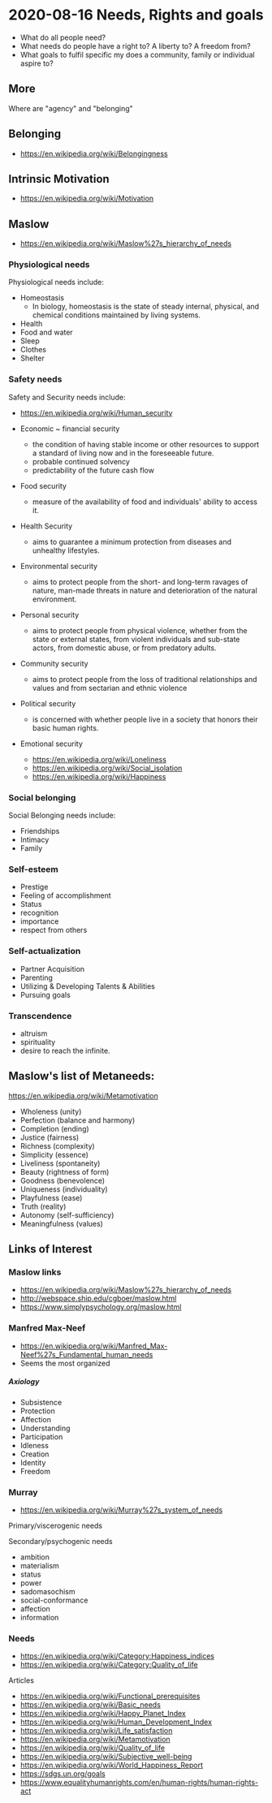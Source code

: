 # 2020-08-16 Needs, Rights and goals

* What do all people need?
* What needs do people have a right to? A liberty to? A freedom from?
* What goals to fulfil specific my does a community, family or individual aspire to?

## More

Where are "agency" and "belonging"

## Belonging

* https://en.wikipedia.org/wiki/Belongingness

## Intrinsic Motivation

* https://en.wikipedia.org/wiki/Motivation

## Maslow

* https://en.wikipedia.org/wiki/Maslow%27s_hierarchy_of_needs

### Physiological needs

Physiological needs include:

* Homeostasis
	* In biology, homeostasis is the state of steady internal, physical, and chemical conditions maintained by living systems.
* Health
* Food and water
* Sleep
* Clothes
* Shelter

### Safety needs

Safety and Security needs include:

* https://en.wikipedia.org/wiki/Human_security

* Economic ~ financial security
	* the condition of having stable income or other resources to support a standard of living now and in the foreseeable future.
	* probable continued solvency
	* predictability of the future cash flow
* Food security
	* measure of the availability of food and individuals' ability to access it.
* Health Security
	* aims to guarantee a minimum protection from diseases and unhealthy lifestyles.
* Environmental security
	* aims to protect people from the short- and long-term ravages of nature, man-made threats in nature and deterioration of the natural environment.
* Personal security
	* aims to protect people from physical violence, whether from the state or external states, from violent individuals and sub-state actors, from domestic abuse, or from predatory adults.
* Community security
	* aims to protect people from the loss of traditional relationships and values and from sectarian and ethnic violence
* Political security
	* is concerned with whether people live in a society that honors their basic human rights.
* Emotional security
	* https://en.wikipedia.org/wiki/Loneliness
	* https://en.wikipedia.org/wiki/Social_isolation
	* https://en.wikipedia.org/wiki/Happiness


### Social belonging

Social Belonging needs include:

* Friendships
* Intimacy
* Family

### Self-esteem

* Prestige
* Feeling of accomplishment
* Status
* recognition
* importance
* respect from others

### Self-actualization

* Partner Acquisition
* Parenting
* Utilizing & Developing Talents & Abilities
* Pursuing goals

### Transcendence

* altruism
* spirituality
* desire to reach the infinite.


## Maslow's list of Metaneeds:

https://en.wikipedia.org/wiki/Metamotivation

* Wholeness (unity)
* Perfection (balance and harmony)
* Completion (ending)
* Justice (fairness)
* Richness (complexity)
* Simplicity (essence)
* Liveliness (spontaneity)
* Beauty (rightness of form)
* Goodness (benevolence)
* Uniqueness (individuality)
* Playfulness (ease)
* Truth (reality)
* Autonomy (self-sufficiency)
* Meaningfulness (values)


## Links of Interest

### Maslow links

* https://en.wikipedia.org/wiki/Maslow%27s_hierarchy_of_needs
* http://webspace.ship.edu/cgboer/maslow.html
* https://www.simplypsychology.org/maslow.html


### Manfred Max-Neef

* https://en.wikipedia.org/wiki/Manfred_Max-Neef%27s_Fundamental_human_needs
* Seems the most organized


##### Axiology

* Subsistence
* Protection
* Affection
* Understanding
* Participation
* Idleness
* Creation
* Identity
* Freedom


### Murray

* https://en.wikipedia.org/wiki/Murray%27s_system_of_needs

Primary/viscerogenic needs

Secondary/psychogenic needs

* ambition
* materialism
* status
* power
* sadomasochism
* social-conformance
* affection
* information


### Needs

* https://en.wikipedia.org/wiki/Category:Happiness_indices
* https://en.wikipedia.org/wiki/Category:Quality_of_life

Articles

* https://en.wikipedia.org/wiki/Functional_prerequisites
* https://en.wikipedia.org/wiki/Basic_needs
* https://en.wikipedia.org/wiki/Happy_Planet_Index
* https://en.wikipedia.org/wiki/Human_Development_Index
* https://en.wikipedia.org/wiki/Life_satisfaction
* https://en.wikipedia.org/wiki/Metamotivation
* https://en.wikipedia.org/wiki/Quality_of_life
* https://en.wikipedia.org/wiki/Subjective_well-being
* https://en.wikipedia.org/wiki/World_Happiness_Report
* https://sdgs.un.org/goals
* https://www.equalityhumanrights.com/en/human-rights/human-rights-act